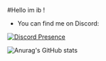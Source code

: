 #Hello im ib !

 - You can find me on Discord:
 
[![Discord Presence](https://lanyard.cnrad.dev/api/932729746167562251)](https://discord.com/users/932729746167562251)


![Anurag's GitHub stats](https://github-readme-stats.vercel.app/api?username=Ib69&show_icons=true&theme=radical)
